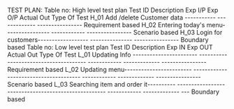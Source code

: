 TEST PLAN: 
Table no: High level test plan
Test ID	Description	Exp I/P	Exp O/P	Actual Out	Type Of Test
H_01	Add /delete Customer data	-----------	   -------------	----------------	 Requirement based
H_02	Entering today's menu----------------    ------------   	----------------	Scenario based
H_03	Login for customers------------------    ---------------	----------------	Boundary based
Table no: Low level test plan
Test ID	Description	Exp IN	Exp OUT	Actual Out	Type Of Test
L_01	Updating Info -----------------------   --------------------------------------	------------	-------------	----------------	Requirement based
L_02	Updating menu------------------------   --------------------------------------	------------	-------------	----------------	Scenario based
L_03	Searching item and order it----------   ----------------------------------------------------	------------	-------------	---	Boundary based

